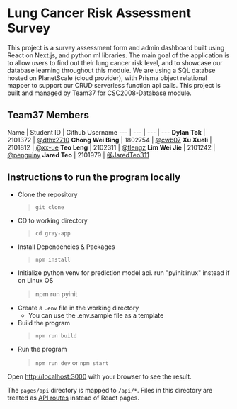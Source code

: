 # Lung Cancer Risk Assessment Survey
This project is a survey assessment form and admin dashboard built using React on Next.js, and python ml libraries.
The main goal of the application is to allow users to find out their lung cancer risk level, and to showcase our database learning throughout this module.
We are using a SQL databse hosted on PlanetScale (cloud provider), with Prisma object relational mapper to support our CRUD serverless function api calls.
This project is built and managed by Team37 for CSC2008-Database module.

## Team37 Members
Name | Student ID | Github Username
--- | --- | --- | ---
**Dylan Tok** | 2101372 | [@dthx2710](https://github.com/dthx2710)
**Chong Wei Bing** | 1802754 | [@cwb07](https://github.com/cwb07)
**Xu Xueli** | 2101812 | [@xx-ue](https://github.com/xx-ue)
**Teo Leng** | 2102311 | [@tlengz](https://github.com/tlengz)
**Lim Wei Jie** | 2101242 | [@penguiny](https://github.com/peguiny)
**Jared Teo** | 2101979 | [@JaredTeo311](https://github.com/JaredTeo311)

## Instructions to run the program locally
- Clone the repository
    > `git clone`
- CD to working directory
    > `cd gray-app`
- Install Dependencies & Packages
    > `npm install`
 - Initialize python venv for prediction model api. run "pyinitlinux" instead if on Linux OS
    > npm run pyinit
- Create a `.env` file in the working directory
    - You can use the .env.sample file as a template
- Build the program
    > `npm run build`
- Run the program
    > `npm run dev` or `npm start`

Open [http://localhost:3000](http://localhost:3000) with your browser to see the result.

The `pages/api` directory is mapped to `/api/*`. Files in this directory are treated as [API routes](https://nextjs.org/docs/api-routes/introduction) instead of React pages.
